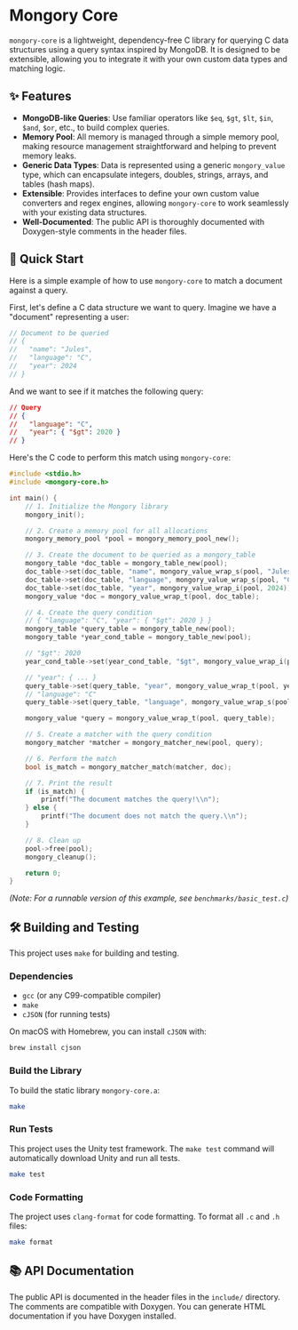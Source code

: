 # Mongory Core

`mongory-core` is a lightweight, dependency-free C library for querying C data structures using a query syntax inspired by MongoDB. It is designed to be extensible, allowing you to integrate it with your own custom data types and matching logic.

## ✨ Features

- **MongoDB-like Queries**: Use familiar operators like `$eq`, `$gt`, `$lt`, `$in`, `$and`, `$or`, etc., to build complex queries.
- **Memory Pool**: All memory is managed through a simple memory pool, making resource management straightforward and helping to prevent memory leaks.
- **Generic Data Types**: Data is represented using a generic `mongory_value` type, which can encapsulate integers, doubles, strings, arrays, and tables (hash maps).
- **Extensible**: Provides interfaces to define your own custom value converters and regex engines, allowing `mongory-core` to work seamlessly with your existing data structures.
- **Well-Documented**: The public API is thoroughly documented with Doxygen-style comments in the header files.

## 🚀 Quick Start

Here is a simple example of how to use `mongory-core` to match a document against a query.

First, let's define a C data structure we want to query. Imagine we have a "document" representing a user:

```c
// Document to be queried
// {
//   "name": "Jules",
//   "language": "C",
//   "year": 2024
// }
```

And we want to see if it matches the following query:

```json
// Query
// {
//   "language": "C",
//   "year": { "$gt": 2020 }
// }
```

Here's the C code to perform this match using `mongory-core`:

```c
#include <stdio.h>
#include <mongory-core.h>

int main() {
    // 1. Initialize the Mongory library
    mongory_init();

    // 2. Create a memory pool for all allocations
    mongory_memory_pool *pool = mongory_memory_pool_new();

    // 3. Create the document to be queried as a mongory_table
    mongory_table *doc_table = mongory_table_new(pool);
    doc_table->set(doc_table, "name", mongory_value_wrap_s(pool, "Jules"));
    doc_table->set(doc_table, "language", mongory_value_wrap_s(pool, "C"));
    doc_table->set(doc_table, "year", mongory_value_wrap_i(pool, 2024));
    mongory_value *doc = mongory_value_wrap_t(pool, doc_table);

    // 4. Create the query condition
    // { "language": "C", "year": { "$gt": 2020 } }
    mongory_table *query_table = mongory_table_new(pool);
    mongory_table *year_cond_table = mongory_table_new(pool);

    // "$gt": 2020
    year_cond_table->set(year_cond_table, "$gt", mongory_value_wrap_i(pool, 2020));

    // "year": { ... }
    query_table->set(query_table, "year", mongory_value_wrap_t(pool, year_cond_table));
    // "language": "C"
    query_table->set(query_table, "language", mongory_value_wrap_s(pool, "C"));

    mongory_value *query = mongory_value_wrap_t(pool, query_table);

    // 5. Create a matcher with the query condition
    mongory_matcher *matcher = mongory_matcher_new(pool, query);

    // 6. Perform the match
    bool is_match = mongory_matcher_match(matcher, doc);

    // 7. Print the result
    if (is_match) {
        printf("The document matches the query!\\n");
    } else {
        printf("The document does not match the query.\\n");
    }

    // 8. Clean up
    pool->free(pool);
    mongory_cleanup();

    return 0;
}
```
*(Note: For a runnable version of this example, see `benchmarks/basic_test.c`)*

## 🛠️ Building and Testing

This project uses `make` for building and testing.

### Dependencies
- `gcc` (or any C99-compatible compiler)
- `make`
- `cJSON` (for running tests)

On macOS with Homebrew, you can install `cJSON` with:
```bash
brew install cjson
```

### Build the Library
To build the static library `mongory-core.a`:
```bash
make
```

### Run Tests
This project uses the Unity test framework. The `make test` command will automatically download Unity and run all tests.
```bash
make test
```

### Code Formatting
The project uses `clang-format` for code formatting. To format all `.c` and `.h` files:
```bash
make format
```

## 📚 API Documentation

The public API is documented in the header files in the `include/` directory. The comments are compatible with Doxygen. You can generate HTML documentation if you have Doxygen installed.
